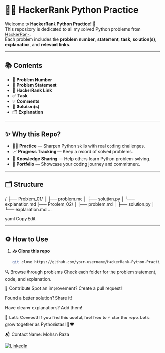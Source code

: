 # 🐍✨ HackerRank Python Practice

Welcome to **HackerRank Python Practice!** 🚀  
This repository is dedicated to all my solved Python problems from [HackerRank](https://www.hackerrank.com/).  
Each problem includes the **problem number**, **statement**, **task**, **solution(s)**, **explanation**, and **relevant links**.

---

## 📚 Contents

- 📌 **Problem Number**
- 📝 **Problem Statement**
- 🔗 **HackerRank Link**
- ✅ **Task**
- 💡 **Comments**
- 🧩 **Solution(s)**
- 🗂️ **Explanation**

---

## ✨ Why this Repo?

- 👨‍💻 **Practice** — Sharpen Python skills with real coding challenges.
- 📈 **Progress Tracking** — Keep a record of solved problems.
- 🧠 **Knowledge Sharing** — Help others learn Python problem-solving.
- 📂 **Portfolio** — Showcase your coding journey and commitment.

---

## 🗂️ Structure

/
├── Problem_01/
│ ├── problem.md
│ ├── solution.py
│ └── explanation.md
├── Problem_02/
│ ├── problem.md
│ ├── solution.py
│ └── explanation.md
...

yaml
Copy
Edit

---

## ⚙️ How to Use

1. 📥 **Clone this repo**

   ```bash
   git clone https://github.com/your-username/HackerRank-Python-Practice.git
🔍 Browse through problems
Check each folder for the problem statement, code, and explanation.

🤝 Contribute
Spot an improvement? Create a pull request!

Found a better solution? Share it!

Have clearer explanations? Add them!

🌟 Let’s Connect!
If you find this useful, feel free to ⭐️ star the repo.
Let’s grow together as Pythonistas! 🐍❤️

📬 Contact
Name: Mohsin Raza

[![LinkedIn](https://img.shields.io/badge/LinkedIn-0077B5?style=for-the-badge&logo=linkedin&logoColor=white)](https://www.linkedin.com/in/mohsin--raza)
